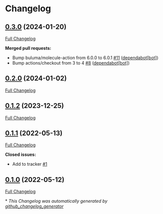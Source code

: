 # Changelog

## [0.3.0](https://github.com/buluma/ansible-role-irslackd/tree/0.3.0) (2024-01-20)

[Full Changelog](https://github.com/buluma/ansible-role-irslackd/compare/0.2.0...0.3.0)

**Merged pull requests:**

- Bump buluma/molecule-action from 6.0.0 to 6.0.1 [\#11](https://github.com/buluma/ansible-role-irslackd/pull/11) ([dependabot[bot]](https://github.com/apps/dependabot))
- Bump actions/checkout from 3 to 4 [\#8](https://github.com/buluma/ansible-role-irslackd/pull/8) ([dependabot[bot]](https://github.com/apps/dependabot))

## [0.2.0](https://github.com/buluma/ansible-role-irslackd/tree/0.2.0) (2024-01-02)

[Full Changelog](https://github.com/buluma/ansible-role-irslackd/compare/0.1.2...0.2.0)

## [0.1.2](https://github.com/buluma/ansible-role-irslackd/tree/0.1.2) (2023-12-25)

[Full Changelog](https://github.com/buluma/ansible-role-irslackd/compare/0.1.1...0.1.2)

## [0.1.1](https://github.com/buluma/ansible-role-irslackd/tree/0.1.1) (2022-05-13)

[Full Changelog](https://github.com/buluma/ansible-role-irslackd/compare/0.1.0...0.1.1)

**Closed issues:**

- Add to tracker [\#1](https://github.com/buluma/ansible-role-irslackd/issues/1)

## [0.1.0](https://github.com/buluma/ansible-role-irslackd/tree/0.1.0) (2022-05-12)

[Full Changelog](https://github.com/buluma/ansible-role-irslackd/compare/45306331a74009c10eb8a4a3e54aa74556e2826b...0.1.0)



\* *This Changelog was automatically generated by [github_changelog_generator](https://github.com/github-changelog-generator/github-changelog-generator)*
